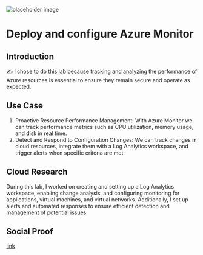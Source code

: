 ![placeholder image](https://azure.microsoft.com/svghandler/monitor/?width=600&height=315)

# Deploy and configure Azure Monitor

## Introduction

✍️ I chose to do this lab because tracking and analyzing the performance of Azure resources is essential to ensure they remain secure and operate as expected.

## Use Case

1. Proactive Resource Performance Management: With Azure Monitor we can track performance metrics such as CPU utilization, memory usage, and disk in real time.
2. Detect and Respond to Configuration Changes: We can track changes in cloud resources, integrate them with a Log Analytics workspace, and trigger alerts when specific criteria are met.

## Cloud Research

During this lab, I worked on creating and setting up a Log Analytics workspace, enabling change analysis, and configuring monitoring for applications, virtual machines, and virtual networks. Additionally, I set up alerts and automated responses to ensure efficient detection and management of potential issues.

## Social Proof

[link](link)
